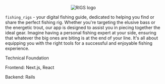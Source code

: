<p align="center">
  <img src="https://github.com/ovrdrv3/fishing_rigs/assets/17933022/be51c1b7-4694-46b2-896f-bebfb2d48090" alt="RIGS logo">
</p>

`fishing_rigs` - your digital fishing guide, dedicated to helping you find or share the perfect fishing rig. Whether you're targeting the elusive bass or the energetic trout, our app is designed to assist you in piecing together the ideal gear. Imagine having a personal fishing expert at your side, ensuring that whatever the big ones are biting is at the end of your line. It's all about equipping you with the right tools for a successful and enjoyable fishing experience.

Technical Foundation

Frontend: Next.js, React

Backend: Rails
